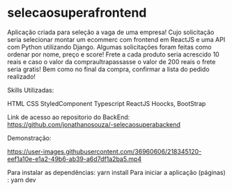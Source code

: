 # selecaosuperafrontend

Aplicação criada para seleção a vaga de uma empresa! Cujo solicitação seria selecionar montar um ecommerc com frontend em ReactJS e uma API com Python utilizando 
Django. Algumas solicitações foram feitas como ordenar por nome, preço e score! Frete a cada produto seria acrescido 10 reais e caso o valor da compraultrapassasse 
o valor de 200 reais o frete seria gratis! Bem como no final da compra, confirmar a lista do pedido realizado!

Skills Utilizadas:

HTML CSS StyledComponent Typescript ReactJS Hoocks, BootStrap

Link de acesso ao repositorio do BackEnd:  https://github.com/jonathanosouza/-selecaosuperabackend

Demonstração:



https://user-images.githubusercontent.com/36960606/218345120-eef1a10e-e1a2-49b6-ab39-a6d7df1a2ba5.mp4




Para instalar as dependências: yarn install Para iniciar a aplicação (páginas) : yarn dev
